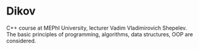 # Dikov
C++ course at MEPhI University, lecturer Vadim Vladimirovich Shepelev.
The basic principles of programming, algorithms, data structures, OOP are considered.
